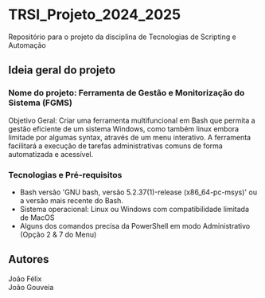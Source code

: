 # TRSI_Projeto_2024_2025
Repositório para o projeto da disciplina de Tecnologias de Scripting e Automação

## Ideia geral do projeto
### Nome do projeto: Ferramenta de Gestão e Monitorização do Sistema (FGMS)
Objetivo Geral:
Criar uma ferramenta multifuncional em Bash que permita a gestão eficiente de um sistema Windows, como também linux embora limitade por algumas syntax, através de um menu interativo. A ferramenta facilitará a execução de tarefas administrativas comuns de forma automatizada e acessível.

### Tecnologias e Pré-requisitos
- Bash versão 'GNU bash, versão 5.2.37(1)-release (x86_64-pc-msys)' ou a versão mais recente do Bash.
- Sistema operacional: Linux ou Windows com compatibilidade limitada de MacOS
- Alguns dos comandos precisa da PowerShell em modo Administrativo (Opção 2 & 7 do Menu)

## Autores

João Félix <br />
João Gouveia
